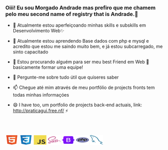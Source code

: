 ### Oiii! Eu sou Morgado Andrade mas prefiro que me chamem pelo meu second name of registry that is Andrade.👋 

- 🔭 Atualmente estou aperfeiçoando minhas skills e subskills em Desenvolvimento Web✨
- 🌱 Atualmente estou aprendendo Base dados com php e mysql e acredito que estou me saindo muito bem, e já estou subcarregado, me sinto capacitado
- 🤔 Estou procurando alguém para ser meu best Friend em Web 👯 basicamente formar uma equipe!
- 💬 Pergunte-me sobre tudo útil que quiseres saber
- 📫 Chegue até mim através de meu portfólio de projects fronts tem todas minhas informaçóes
- 😄 I have too, um portfolio de projects back-end actuais, link: http://praticagui.free.nf/
  ⚡ 
  
  <br><br>
 <div>
     <img align="center" alt="andrade_html5" height="30" width="40" src="https://raw.githubusercontent.com/devicons/devicon/master/icons/html5/html5-original.svg">
    <img align="center" alt="andrade_css3" height="30" width="40" src="https://raw.githubusercontent.com/devicons/devicon/master/icons/css3/css3-original.svg">
    <img align="center" alt="andrade_javascript" height="30" width="40" src="https://raw.githubusercontent.com/devicons/devicon/master/icons/javascript/javascript-original.svg">
     <img align="center" alt="andrade_sass" height="30" width="40" src="https://raw.githubusercontent.com/devicons/devicon/master/icons/sass/sass-original.svg">
     <img align="center" alt="andrade_bootstrap" height="30" width="40" src="https://raw.githubusercontent.com/devicons/devicon/master/icons/bootstrap/bootstrap-original.svg">
    <img align="center" alt="andrade_php" height="30" width="40" src="https://raw.githubusercontent.com/devicons/devicon/master/icons/php/php-original.svg">
    <img align="center" alt="andrade_php" height="30" width="40" src="https://raw.githubusercontent.com/devicons/devicon/master/icons/mysql/mysql-original.svg">
</div>
